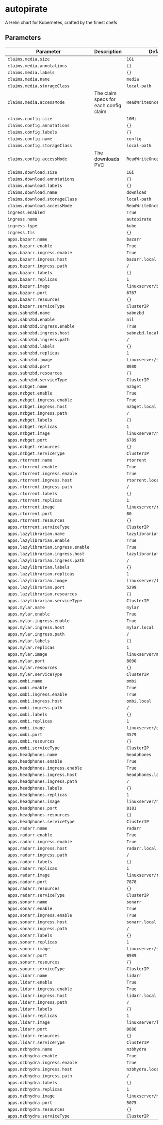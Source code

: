 # autopirate

A Helm chart for Kubernetes, crafted by the finest chefs

## Parameters

**Parameter** | **Description** | **Default**
--- | --- | ---
`claims.media.size` |  | `1Gi`
`claims.media.annotations` |  | `{}`
`claims.media.labels` |  | `{}`
`claims.media.name` |  | `media`
`claims.media.storageClass` |  | `local-path`
`claims.media.accessMode` |  The claim specs for each config claim | `ReadWriteOnce`
`claims.config.size` |  | `10Mi`
`claims.config.annotations` |  | `{}`
`claims.config.labels` |  | `{}`
`claims.config.name` |  | `config`
`claims.config.storageClass` |  | `local-path`
`claims.config.accessMode` |  The downloads PVC | `ReadWriteOnce`
`claims.download.size` |  | `1Gi`
`claims.download.annotations` |  | `{}`
`claims.download.labels` |  | `{}`
`claims.download.name` |  | `download`
`claims.download.storageClass` |  | `local-path`
`claims.download.accessMode` |  | `ReadWriteOnce`
`ingress.enabled` |  | `True`
`ingress.name` |  | `autopirate`
`ingress.type` |  | `kube`
`ingress.tls` |  | `{}`
`apps.bazarr.name` |  | `bazarr`
`apps.bazarr.enable` |  | `True`
`apps.bazarr.ingress.enable` |  | `True`
`apps.bazarr.ingress.host` |  | `bazarr.local`
`apps.bazarr.ingress.path` |  | `/`
`apps.bazarr.labels` |  | `{}`
`apps.bazarr.replicas` |  | `1`
`apps.bazarr.image` |  | `linuxserver/bazarr`
`apps.bazarr.port` |  | `6767`
`apps.bazarr.resources` |  | `{}`
`apps.bazarr.serviceType` |  | `ClusterIP`
`apps.sabnzbd.name` |  | `sabnzbd`
`apps.sabnzbd.enable` |  | `nil`
`apps.sabnzbd.ingress.enable` |  | `True`
`apps.sabnzbd.ingress.host` |  | `sabnzbd.local`
`apps.sabnzbd.ingress.path` |  | `/`
`apps.sabnzbd.labels` |  | `{}`
`apps.sabnzbd.replicas` |  | `1`
`apps.sabnzbd.image` |  | `linuxserver/sabnzbd`
`apps.sabnzbd.port` |  | `8080`
`apps.sabnzbd.resources` |  | `{}`
`apps.sabnzbd.serviceType` |  | `ClusterIP`
`apps.nzbget.name` |  | `nzbget`
`apps.nzbget.enable` |  | `True`
`apps.nzbget.ingress.enable` |  | `True`
`apps.nzbget.ingress.host` |  | `nzbget.local`
`apps.nzbget.ingress.path` |  | `/`
`apps.nzbget.labels` |  | `{}`
`apps.nzbget.replicas` |  | `1`
`apps.nzbget.image` |  | `linuxserver/nzbget`
`apps.nzbget.port` |  | `6789`
`apps.nzbget.resources` |  | `{}`
`apps.nzbget.serviceType` |  | `ClusterIP`
`apps.rtorrent.name` |  | `rtorrent`
`apps.rtorrent.enable` |  | `True`
`apps.rtorrent.ingress.enable` |  | `True`
`apps.rtorrent.ingress.host` |  | `rtorrent.local`
`apps.rtorrent.ingress.path` |  | `/`
`apps.rtorrent.labels` |  | `{}`
`apps.rtorrent.replicas` |  | `1`
`apps.rtorrent.image` |  | `linuxserver/rutorrent`
`apps.rtorrent.port` |  | `80`
`apps.rtorrent.resources` |  | `{}`
`apps.rtorrent.serviceType` |  | `ClusterIP`
`apps.lazylibrarian.name` |  | `lazylibrarian`
`apps.lazylibrarian.enable` |  | `True`
`apps.lazylibrarian.ingress.enable` |  | `True`
`apps.lazylibrarian.ingress.host` |  | `lazylibrarian.local`
`apps.lazylibrarian.ingress.path` |  | `/`
`apps.lazylibrarian.labels` |  | `{}`
`apps.lazylibrarian.replicas` |  | `1`
`apps.lazylibrarian.image` |  | `linuxserver/lazylibrarian`
`apps.lazylibrarian.port` |  | `5299`
`apps.lazylibrarian.resources` |  | `{}`
`apps.lazylibrarian.serviceType` |  | `ClusterIP`
`apps.mylar.name` |  | `mylar`
`apps.mylar.enable` |  | `True`
`apps.mylar.ingress.enable` |  | `True`
`apps.mylar.ingress.host` |  | `mylar.local`
`apps.mylar.ingress.path` |  | `/`
`apps.mylar.labels` |  | `{}`
`apps.mylar.replicas` |  | `1`
`apps.mylar.image` |  | `linuxserver/mylar`
`apps.mylar.port` |  | `8090`
`apps.mylar.resources` |  | `{}`
`apps.mylar.serviceType` |  | `ClusterIP`
`apps.ombi.name` |  | `ombi`
`apps.ombi.enable` |  | `True`
`apps.ombi.ingress.enable` |  | `True`
`apps.ombi.ingress.host` |  | `ombi.local`
`apps.ombi.ingress.path` |  | `/`
`apps.ombi.labels` |  | `{}`
`apps.ombi.replicas` |  | `1`
`apps.ombi.image` |  | `linuxserver/ombi`
`apps.ombi.port` |  | `3579`
`apps.ombi.resources` |  | `{}`
`apps.ombi.serviceType` |  | `ClusterIP`
`apps.headphones.name` |  | `headphones`
`apps.headphones.enable` |  | `True`
`apps.headphones.ingress.enable` |  | `True`
`apps.headphones.ingress.host` |  | `headphones.local`
`apps.headphones.ingress.path` |  | `/`
`apps.headphones.labels` |  | `{}`
`apps.headphones.replicas` |  | `1`
`apps.headphones.image` |  | `linuxserver/headphones`
`apps.headphones.port` |  | `8181`
`apps.headphones.resources` |  | `{}`
`apps.headphones.serviceType` |  | `ClusterIP`
`apps.radarr.name` |  | `radarr`
`apps.radarr.enable` |  | `True`
`apps.radarr.ingress.enable` |  | `True`
`apps.radarr.ingress.host` |  | `radarr.local`
`apps.radarr.ingress.path` |  | `/`
`apps.radarr.labels` |  | `{}`
`apps.radarr.replicas` |  | `1`
`apps.radarr.image` |  | `linuxserver/radarr`
`apps.radarr.port` |  | `7878`
`apps.radarr.resources` |  | `{}`
`apps.radarr.serviceType` |  | `ClusterIP`
`apps.sonarr.name` |  | `sonarr`
`apps.sonarr.enable` |  | `True`
`apps.sonarr.ingress.enable` |  | `True`
`apps.sonarr.ingress.host` |  | `sonarr.local`
`apps.sonarr.ingress.path` |  | `/`
`apps.sonarr.labels` |  | `{}`
`apps.sonarr.replicas` |  | `1`
`apps.sonarr.image` |  | `linuxserver/sonarr`
`apps.sonarr.port` |  | `8989`
`apps.sonarr.resources` |  | `{}`
`apps.sonarr.serviceType` |  | `ClusterIP`
`apps.lidarr.name` |  | `lidarr`
`apps.lidarr.enable` |  | `True`
`apps.lidarr.ingress.enable` |  | `True`
`apps.lidarr.ingress.host` |  | `lidarr.local`
`apps.lidarr.ingress.path` |  | `/`
`apps.lidarr.labels` |  | `{}`
`apps.lidarr.replicas` |  | `1`
`apps.lidarr.image` |  | `linuxserver/lidarr`
`apps.lidarr.port` |  | `8686`
`apps.lidarr.resources` |  | `{}`
`apps.lidarr.serviceType` |  | `ClusterIP`
`apps.nzbhydra.name` |  | `nzbhydra`
`apps.nzbhydra.enable` |  | `True`
`apps.nzbhydra.ingress.enable` |  | `True`
`apps.nzbhydra.ingress.host` |  | `nzbhydra.local`
`apps.nzbhydra.ingress.path` |  | `/`
`apps.nzbhydra.labels` |  | `{}`
`apps.nzbhydra.replicas` |  | `1`
`apps.nzbhydra.image` |  | `linuxserver/hydra`
`apps.nzbhydra.port` |  | `5075`
`apps.nzbhydra.resources` |  | `{}`
`apps.nzbhydra.serviceType` |  | `ClusterIP`